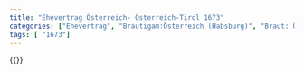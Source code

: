 ```yaml
---
title: "Ehevertrag Österreich- Österreich-Tirol 1673"
categories: ["Ehevertrag", "Bräutigam:Österreich (Habsburg)", "Braut: Österreich-Tirol (Habsburg)", "Eheschließung vollzogen?:Ja", "verschiedenkonfessionelle Ehe?:Nein", "Dynastie Bräutigam:Habsburg (Österreich)", "Akteur Bräutigam:Habsburg (Österreich)", "Akteur Braut:Medici", "Textbezug?:ja", "Ständisch?:nein", "Ratifikation?:ja", "Sonstiges?:nein", "Bräutigam:Österreich (Habsburg)", "Braut: Österreich-Tirol (Habsburg)"]
tags: [ "1673"]
---
```

<!--more-->
{{<v81>}}